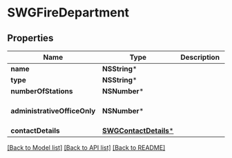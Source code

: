 # SWGFireDepartment

## Properties
Name | Type | Description | Notes
------------ | ------------- | ------------- | -------------
**name** | **NSString*** |  | [optional] 
**type** | **NSString*** |  | [optional] 
**numberOfStations** | **NSNumber*** |  | [optional] 
**administrativeOfficeOnly** | **NSNumber*** |  | [optional] [default to @0]
**contactDetails** | [**SWGContactDetails***](SWGContactDetails.md) |  | [optional] 

[[Back to Model list]](../README.md#documentation-for-models) [[Back to API list]](../README.md#documentation-for-api-endpoints) [[Back to README]](../README.md)


